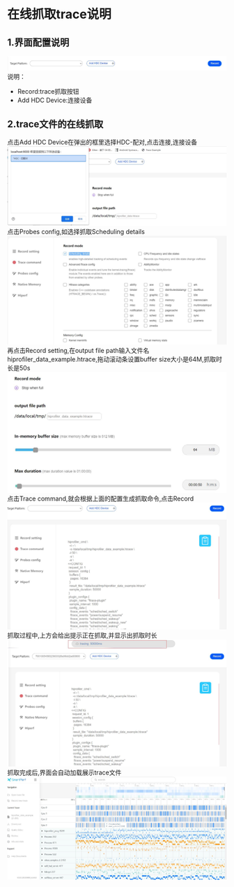 # 在线抓取trace说明

## 1.界面配置说明
![GitHub Logo](../figures/hdc/hdc.jpg)
说明：
* Record:trace抓取按钮
* Add HDC Device:连接设备

## 2.trace文件的在线抓取
点击Add HDC Device在弹出的框里选择HDC-配对,点击连接,连接设备
![GitHub Logo](../figures/hdc/Device.jpg)
点击Probes config,如选择抓取Scheduling details
![GitHub Logo](../figures/hdc/Schedulingdetails.jpg)
再点击Record setting,在output file path输入文件名hiprofiler_data_example.htrace,拖动滚动条设置buffer size大小是64M,抓取时长是50s
![GitHub Logo](../figures/hdc/examplerecord.jpg)
点击Trace command,就会根据上面的配置生成抓取命令,点击Record
![GitHub Logo](../figures/hdc/record.jpg)
抓取过程中,上方会给出提示正在抓取,并显示出抓取时长
![GitHub Logo](../figures/hdc/hdctracing.jpg)
抓取完成后,界面会自动加载展示trace文件
![GitHub Logo](../figures/hdc/hdcfile.jpg)